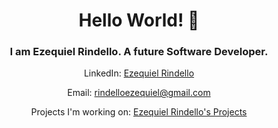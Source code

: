 <h1 style="text-align: center; font-weight: bold;">Hello World! 👋</h1>

<h3 style="text-align: center">
  I am Ezequiel Rindello. A future Software Developer.
</h3>

<p style="text-align: center">
  LinkedIn:
  <a href="https://www.linkedin.com/in/ezequiel-rindello/" target="_blank">Ezequiel Rindello</a>
</p>

<p style="text-align: center">
  Email:
  <a href="mailto:rindelloezequiel@gmail.com">rindelloezequiel@gmail.com</a>
</p>

<p style="text-align: center">
  Projects I'm working on:
  <a href="https://rindello.netlify.app/" target="_blank">Ezequiel Rindello's Projects</a>
</p>
